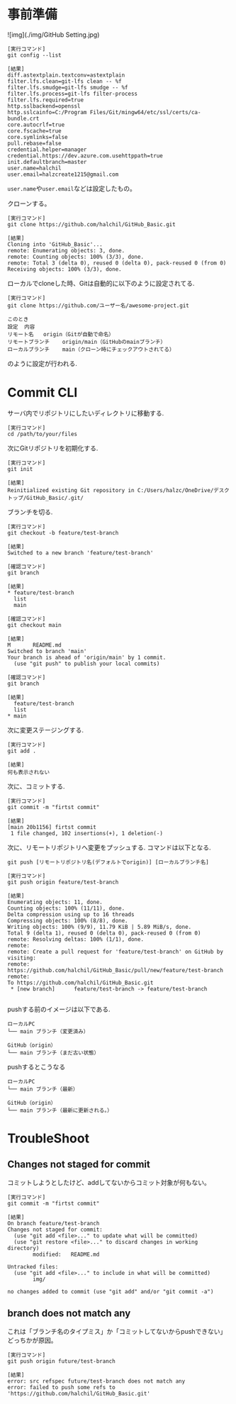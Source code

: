 # 事前準備

![img](./img/GitHub Setting.jpg)

```
[実行コマンド]
git config --list

[結果]
diff.astextplain.textconv=astextplain
filter.lfs.clean=git-lfs clean -- %f
filter.lfs.smudge=git-lfs smudge -- %f
filter.lfs.process=git-lfs filter-process
filter.lfs.required=true
http.sslbackend=openssl
http.sslcainfo=C:/Program Files/Git/mingw64/etc/ssl/certs/ca-bundle.crt
core.autocrlf=true
core.fscache=true
core.symlinks=false
pull.rebase=false
credential.helper=manager
credential.https://dev.azure.com.usehttppath=true
init.defaultbranch=master
user.name=halchil
user.email=halzcreate1215@gmail.com
```

`user.name`や`user.email`などは設定したもの。

クローンする。
```
[実行コマンド]
git clone https://github.com/halchil/GitHub_Basic.git

[結果]
Cloning into 'GitHub_Basic'...
remote: Enumerating objects: 3, done.
remote: Counting objects: 100% (3/3), done.
remote: Total 3 (delta 0), reused 0 (delta 0), pack-reused 0 (from 0)
Receiving objects: 100% (3/3), done.
```

ローカルでcloneした時、Gitは自動的に以下のように設定されてる.

```
[実行コマンド]
git clone https://github.com/ユーザー名/awesome-project.git

このとき
設定	内容
リモート名	origin（Gitが自動で命名）
リモートブランチ	origin/main（GitHubのmainブランチ）
ローカルブランチ	main（クローン時にチェックアウトされてる）
```
のように設定が行われる.

# Commit CLI

サーバ内でリポジトリにしたいディレクトリに移動する.

```
[実行コマンド]
cd /path/to/your/files
```
次にGitリポジトリを初期化する.
```
[実行コマンド]
git init

[結果]
Reinitialized existing Git repository in C:/Users/halzc/OneDrive/デスクトップ/GitHub_Basic/.git/
```

ブランチを切る.
```
[実行コマンド]
git checkout -b feature/test-branch

[結果]
Switched to a new branch 'feature/test-branch'

[確認コマンド]
git branch

[結果]
* feature/test-branch
  list
  main

[確認コマンド]
git checkout main

[結果]
M       README.md
Switched to branch 'main'
Your branch is ahead of 'origin/main' by 1 commit.
  (use "git push" to publish your local commits)

[確認コマンド]
git branch       

[結果]
  feature/test-branch
  list
* main

```

次に変更ステージングする.

```
[実行コマンド]
git add . 

[結果]
何も表示されない
```

次に、コミットする.

```
[実行コマンド]
git commit -m "firtst commit"

[結果]
[main 20b1156] firtst commit
 1 file changed, 102 insertions(+), 1 deletion(-)
```

次に、リモートリポジトリへ変更をプッシュする.
コマンドは以下となる.
```
git push [リモートリポジトリ名(デフォルトでorigin)] [ローカルブランチ名]
```

```
[実行コマンド]
git push origin feature/test-branch

[結果]
Enumerating objects: 11, done.
Counting objects: 100% (11/11), done.
Delta compression using up to 16 threads
Compressing objects: 100% (8/8), done.
Writing objects: 100% (9/9), 11.79 KiB | 5.89 MiB/s, done.
Total 9 (delta 1), reused 0 (delta 0), pack-reused 0 (from 0)
remote: Resolving deltas: 100% (1/1), done.
remote:
remote: Create a pull request for 'feature/test-branch' on GitHub by visiting:
remote:      https://github.com/halchil/GitHub_Basic/pull/new/feature/test-branch
remote:
To https://github.com/halchil/GitHub_Basic.git
 * [new branch]      feature/test-branch -> feature/test-branch


```
pushする前のイメージは以下である.

```
ローカルPC
└── main ブランチ（変更済み）

GitHub（origin）
└── main ブランチ（まだ古い状態）
```

pushするとこうなる

```
ローカルPC
└── main ブランチ（最新）

GitHub（origin）
└── main ブランチ（最新に更新される。）
```




# TroubleShoot

## Changes not staged for commit

コミットしようとしたけど、addしてないからコミット対象が何もない。

```
[実行コマンド]
git commit -m "firtst commit"     

[結果]
On branch feature/test-branch
Changes not staged for commit:
  (use "git add <file>..." to update what will be committed)
  (use "git restore <file>..." to discard changes in working directory)
        modified:   README.md

Untracked files:
  (use "git add <file>..." to include in what will be committed)
        img/

no changes added to commit (use "git add" and/or "git commit -a")

```



## branch does not match any

これは「ブランチ名のタイプミス」か「コミットしてないからpushできない」どっちかが原因。

```
[実行コマンド]
git push origin future/test-branch

[結果]
error: src refspec future/test-branch does not match any
error: failed to push some refs to 'https://github.com/halchil/GitHub_Basic.git'

```
